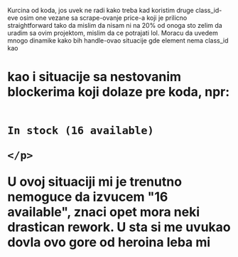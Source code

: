 Kurcina od koda, jos uvek ne radi kako treba kad koristim druge class_id-eve osim one vezane sa scrape-ovanje price-a koji je prilicno straightforward tako da mislim da nisam ni na 20% od onoga sto zelim da uradim sa ovim projektom, mislim da ce potrajati lol.
Moracu da uvedem mnogo dinamike kako bih handle-ovao situacije gde element nema class_id kao <h1> kao i situacije sa nestovanim blockerima koji dolaze pre koda, npr: <p class="instock availability">
                                                                                                                                                                        <i class="icon-ok"></i>
                                                                                                                                                                        
                                                                                                                                                                            In stock (16 available)
                                                                                                                                                                        </p>
U ovoj situaciji mi je trenutno nemoguce da izvucem "16 available", znaci opet mora neki drastican rework.
U sta si me uvukao dovla ovo gore od heroina leba mi
